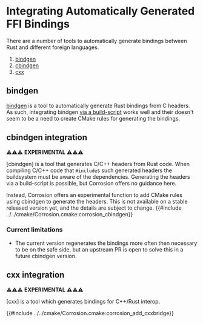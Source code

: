 # Integrating Automatically Generated FFI Bindings

There are a number of tools to automatically generate bindings between Rust and different
foreign languages.

1. [bindgen](#bindgen)
2. [cbindgen](#cbindgen-integration)
3. [cxx](#cxx-integration)

## bindgen

[bindgen] is a tool to automatically generate Rust bindings from C headers.
As such, integrating bindgen [via a build-script](https://rust-lang.github.io/rust-bindgen/library-usage.html)
works well and their doesn't seem to be a need to create CMake rules for 
generating the bindings.

[bindgen]: https://github.com/rust-lang/rust-bindgen

## cbindgen integration

⚠️⚠️⚠️ **EXPERIMENTAL** ⚠️⚠️⚠️

[cbindgen] is a tool that generates C/C++ headers from Rust code. When compiling C/C++
code that `#include`s such generated headers the buildsystem must be aware of the dependencies.
Generating the headers via a build-script is possible, but Corrosion offers no guidance here.

Instead, Corrosion offers an experimental function to add CMake rules using cbindgen to generate
the headers.
This is not available on a stable released version yet, and the details are subject to change.
{{#include ../../cmake/Corrosion.cmake:corrosion_cbindgen}}

### Current limitations

- The current version regenerates the bindings more often then necessary to be on the safe side,
  but an upstream PR is open to solve this in a future cbindgen version.

## cxx integration

⚠️⚠️⚠️ **EXPERIMENTAL** ⚠️⚠️⚠️

[cxx] is a tool which generates bindings for C++/Rust interop.

{{#include ../../cmake/Corrosion.cmake:corrosion_add_cxxbridge}}

